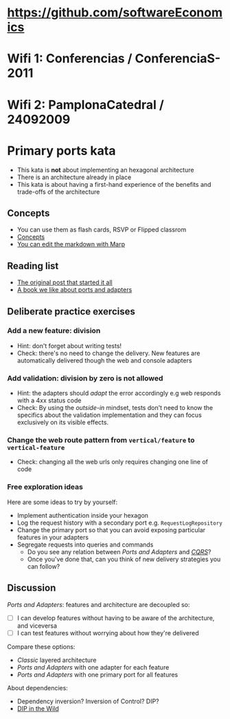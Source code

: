 # https://github.com/softwareEconomics
# Wifi 1: Conferencias / ConferenciaS-2011
# Wifi 2: PamplonaCatedral / 24092009
# Primary ports kata

- This kata is **not** about implementing an hexagonal architecture
- There is an architecture already in place
- This kata is about having a first-hand experience of the benefits and trade-offs of the architecture

## Concepts

- You can use them as flash cards, RSVP or Flipped classrom
- [Concepts](./docs/flash-cards.pdf)
- [You can edit the markdown with Marp](https://github.com/marp-team/marp)

## Reading list

- [The original post that started it all](https://web.archive.org/web/20090327032122/alistair.cockburn.us/Hexagonal+architecture)
- [A book we like about ports and adapters](https://www.amazon.com/Growing-Object-Oriented-Software-Guided-Tests/dp/0321503627)

## Deliberate practice exercises

### Add a new feature: division

- Hint: don't forget about writing tests!
- Check: there's no need to change the delivery. New features are automatically delivered though the web and console adapters

### Add validation: division by zero is not allowed

- Hint: the adapters should _adapt_ the error accordingly e.g web responds with a 4xx status code
- Check: By using the _outside-in_ mindset, tests don't need to know the specifics about the validation implementation and they can focus exclusively on its visible effects.

### Change the web route pattern from `vertical/feature` to `vertical-feature`

- Check: changing all the web urls only requires changing one line of code

### Free exploration ideas

Here are some ideas to try by yourself:

- Implement authentication inside your hexagon
- Log the request history with a secondary port e.g. `RequestLogRepository`
- Change the primary port so that you can avoid exposing particular features in your adapters
- Segregate requests into queries and commands
  - Do you see any relation between _Ports and Adapters_ and [_CQRS_](https://martinfowler.com/bliki/CQRS.html)?
  - Once you've done that, can you think of new delivery strategies you can follow?

## Discussion

_Ports and Adapters_: features and architecture are decoupled so:

- [ ] I can develop features without having to be aware of the architecture, and viceversa
- [ ] I can test features without worrying about how they're delivered

Compare these options:

- _Classic_ layered architecture
- _Ports and Adapters_ with one adapter for each feature
- _Ports and Adapters_ with one primary port for all features

About dependencies:

- Dependency inversion? Inversion of Control? DIP?
- [DIP in the Wild](https://martinfowler.com/articles/dipInTheWild.html)

